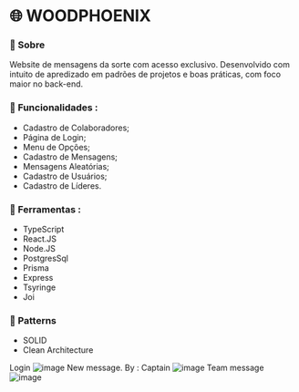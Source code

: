 # :globe_with_meridians: WOODPHOENIX 

### :memo: Sobre 
Website de mensagens da sorte com acesso exclusivo. Desenvolvido com intuito de apredizado em padrões de projetos e boas práticas, com foco maior no back-end.

### :rocket: Funcionalidades :
* Cadastro de Colaboradores;
* Página de Login;
* Menu de Opções;
* Cadastro de Mensagens;
* Mensagens Aleatórias;
* Cadastro de Usuários;
* Cadastro de Líderes.

### :wrench: Ferramentas : 
* TypeScript
* React.JS
* Node.JS
* PostgresSql
* Prisma
* Express
* Tsyringe
* Joi

### :bento: Patterns 
* SOLID
* Clean Architecture

Login 
![image](https://user-images.githubusercontent.com/69175890/183312923-55b04806-60eb-4aed-8dda-48d3ef3e3813.png)
New message. By : Captain 
![image](https://user-images.githubusercontent.com/69175890/183313012-1e966ab5-30df-4ac8-be00-47cc0c8c2d63.png)
Team message 
![image](https://user-images.githubusercontent.com/69175890/183313286-8490b74d-1dce-4bf0-a28c-be25a55c578d.png)

